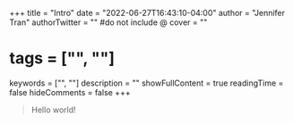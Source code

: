 +++
title = "Intro"
date = "2022-06-27T16:43:10-04:00"
author = "Jennifer Tran"
authorTwitter = "" #do not include @
cover = ""
# tags = ["", ""]
keywords = ["", ""]
description = ""
showFullContent = true
readingTime = false
hideComments = false
+++
> Hello world!
